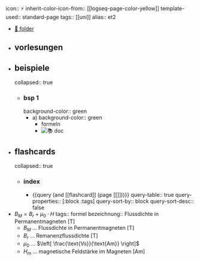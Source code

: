 icon:: ⚡
inherit-color-icon-from:: [[logseq-page-color-yellow]]
template-used:: standard-page
tags:: [[uni]]
alias:: et2

- [📁 folder](file://)
- ## vorlesungen
- ## beispiele
  collapsed:: true
	- ### bsp 1
	  background-color:: green
		- a)
		  background-color:: green
			- formeln
			- ![📚 doc](../assets/documents/)
- ## flashcards
  collapsed:: true
	- ### index
		- {{query (and [[flashcard]] (page [[]]))}}
		  query-table:: true
		  query-properties:: [:block :tags]
		  query-sort-by:: block
		  query-sort-desc:: false
- $B_{M}=B_{r}+\mu_{0}\cdot H$
  tags:: formel
  bezeichnung:: Flussdichte in Permanentmagneten $\text{[T]}$
	- $B_M$ ... Flussdichte in Permanentmagneten $\text{[T]}$
	- $B_{r}$ ... Remanenzflussdichte $\text{[T]}$
	- $\mu_0$ ... $\left[ \frac{\text{Vs}}{\text{Am}} \right]$
	- $H_{m}$ ... magnetische Feldstärke im Magneten $\text{[Am]}$